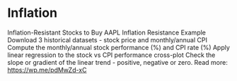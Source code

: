 # Inflation
Inflation-Resistant Stocks to Buy
AAPL Inflation Resistance Example
Download 3 historical datasets - stock price and monthly/annual CPI 
Compute the monthly/annual stock performance (%) and CPI rate (%) 
Apply linear regression to the stock vs CPI performance cross-plot
Check the slope or gradient of the linear trend - positive, negative or zero.
Read more:
https://wp.me/pdMwZd-xC
